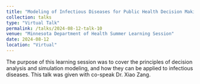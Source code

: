 ```yaml
---
title: "Modeling of Infectious Diseases for Public Health Decision Making"
collection: talks
type: "Virtual Talk"
permalink: /talks/2024-08-12-talk-10
venue: "Minnesota Department of Health Summer Learning Session"
date: 2024-08-12
location: "Virtual"
---
```


The purpose of this learning session was to cover the principles of decision analysis and simulation modeling, and how they can be applied to infectious diseases. This talk was given with co-speak Dr. Xiao Zang.
